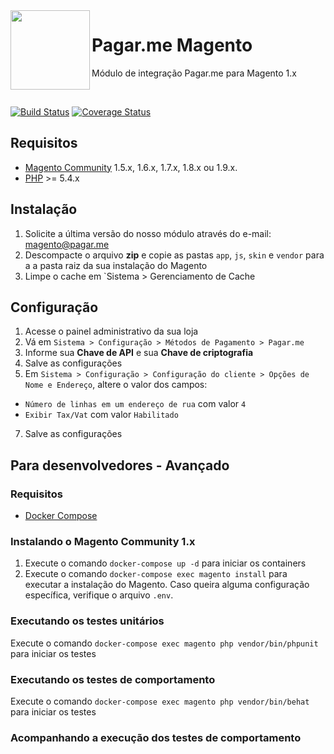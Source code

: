 <img src="https://cdn.rawgit.com/pagarme/brand/9ec30d3d4a6dd8b799bca1c25f60fb123ad66d5b/logo-circle.svg" width="127px" height="127px" align="left"/>

# Pagar.me Magento

Módulo de integração Pagar.me para Magento 1.x

<br>
 
[![Build Status](https://travis-ci.org/pagarme/pagarme-magento.svg?branch=v2)](https://travis-ci.org/pagarme/pagarme-magento)
[![Coverage Status](https://coveralls.io/repos/github/pagarme/pagarme-magento/badge.svg?branch=v2)](https://coveralls.io/github/pagarme/pagarme-magento?branch=master)

## Requisitos

- [Magento Community](https://magento.com/products/community-edition) 1.5.x, 1.6.x, 1.7.x, 1.8.x ou 1.9.x.
- [PHP](http://php.net) >= 5.4.x

## Instalação 

1. Solicite a última versão do nosso módulo através do e-mail: magento@pagar.me
2. Descompacte o arquivo **zip** e copie as pastas `app`, `js`, `skin` e `vendor` para a a pasta raiz da sua instalação do Magento
3. Limpe o cache em `Sistema > Gerenciamento de Cache

## Configuração

1. Acesse o painel administrativo da sua loja
2. Vá em `Sistema > Configuração > Métodos de Pagamento > Pagar.me`
3. Informe sua **Chave de API** e sua **Chave de criptografia**
4. Salve as configurações
5. Em `Sistema > Configuração > Configuração do cliente > Opções de Nome e Endereço`, altere o valor dos campos:
* `Número de linhas em um endereço de rua` com valor `4`
*  `Exibir Tax/Vat` com valor `Habilitado`
7. Salve as configurações

## Para desenvolvedores - Avançado

### Requisitos

- [Docker Compose](https://docs.docker.com/compose/)

### Instalando o Magento Community 1.x

1. Execute o comando `docker-compose up -d` para iniciar os containers
2. Execute o comando `docker-compose exec magento install` para executar a instalação do Magento. Caso queira alguma configuração específica, verifique o arquivo `.env`.

### Executando os testes unitários

Execute o comando `docker-compose exec magento php vendor/bin/phpunit` para iniciar os testes

### Executando os testes de comportamento

Execute o comando `docker-compose exec magento php vendor/bin/behat` para iniciar os testes

### Acompanhando a execução dos testes de comportamento
